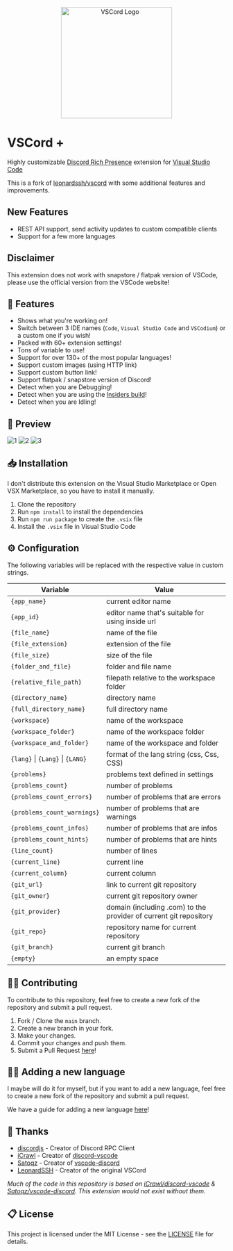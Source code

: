 <div align="center">

<img width="256" alt="VSCord Logo" src="https://i.imgur.com/n7ieZfW.png" />

</div>

# VSCord +

Highly customizable [Discord Rich Presence](https://discord.com/rich-presence) extension for [Visual Studio Code](https://code.visualstudio.com/)

This is a fork of [leonardssh/vscord](https://github.com/leonardssh/vscord) with some additional features and improvements.

## New Features

- REST API support, send activity updates to custom compatible clients
- Support for a few more languages

## Disclaimer

This extension does not work with snapstore / flatpak version of VSCode, please use the official version from the VSCode website!

## 📌 Features

- Shows what you're working on!
- Switch between 3 IDE names (`Code`, `Visual Studio Code` and `VSCodium`) or a custom one if you wish!
- Packed with 60+ extension settings!
- Tons of variable to use!
- Support for over 130+ of the most popular languages!
- Support custom images (using HTTP link)
- Support custom button link!
- Support flatpak / snapstore version of Discord!
- Detect when you are Debugging!
- Detect when you are using the [Insiders build](https://code.visualstudio.com/insiders/)!
- Detect when you are Idling!

## 👀 Preview

![1](https://i.imgur.com/LaB4TqM.png)
![2](https://i.imgur.com/yTFIFiK.png)
![3](https://i.imgur.com/5OOkKUW.png)

## 📥 Installation

I don't distribute this extension on the Visual Studio Marketplace or Open VSX Marketplace, so you have to install it manually.

1. Clone the repository
2. Run `npm install` to install the dependencies
3. Run `npm run package` to create the `.vsix` file
4. Install the `.vsix` file in Visual Studio Code

## ⚙️ Configuration

The following variables will be replaced with the respective value in custom strings.<br>

| Variable                         | Value                                                             |
| -------------------------------- | ----------------------------------------------------------------- |
| `{app_name}`                     | current editor name                                               |
| `{app_id}`                       | editor name that's suitable for using inside url                  |
| `{file_name}`                    | name of the file                                                  |
| `{file_extension}`               | extension of the file                                             |
| `{file_size}`                    | size of the file                                                  |
| `{folder_and_file}`              | folder and file name                                              |
| `{relative_file_path}`           | filepath relative to the workspace folder                         |
| `{directory_name}`               | directory name                                                    |
| `{full_directory_name}`          | full directory name                                               |
| `{workspace}`                    | name of the workspace                                             |
| `{workspace_folder}`             | name of the workspace folder                                      |
| `{workspace_and_folder}`         | name of the workspace and folder                                  |
| `{lang}` \| `{Lang}` \| `{LANG}` | format of the lang string (css, Css, CSS)                         |
| `{problems}`                     | problems text defined in settings                                 |
| `{problems_count}`               | number of problems                                                |
| `{problems_count_errors}`        | number of problems that are errors                                |
| `{problems_count_warnings}`      | number of problems that are warnings                              |
| `{problems_count_infos}`         | number of problems that are infos                                 |
| `{problems_count_hints}`         | number of problems that are hints                                 |
| `{line_count}`                   | number of lines                                                   |
| `{current_line}`                 | current line                                                      |
| `{current_column}`               | current column                                                    |
| `{git_url}`                      | link to current git repository                                    |
| `{git_owner}`                    | current git repository owner                                      |
| `{git_provider}`                 | domain (including .com) to the provider of current git repository |
| `{git_repo}`                     | repository name for current repository                            |
| `{git_branch}`                   | current git branch                                                |
| `{empty}`                        | an empty space                                                    |

## 👨‍💻 Contributing

To contribute to this repository, feel free to create a new fork of the repository and submit a pull request.

1. Fork / Clone the `main` branch.
2. Create a new branch in your fork.
3. Make your changes.
4. Commit your changes and push them.
5. Submit a Pull Request [here](https://github.com/LeonardSSH/vscord/pulls)!

## 👨‍💻 Adding a new language

I maybe will do it for myself, but if you want to add a new language, feel free to create a new fork of the repository and submit a pull request.

We have a guide for adding a new language [here](ADDING_LANGUAGE.md)!

## 🎉 Thanks

- [discordjs](https://github.com/discordjs/) - Creator of Discord RPC Client
- [iCrawl](https://github.com/iCrawl) - Creator of [discord-vscode](https://github.com/iCrawl/discord-vscode)
- [Satoqz](https://github.com/Satoqz) - Creator of [vscode-discord](https://github.com/Satoqz/vscode-discord/)
- [LeonardSSH](https://github.com/leonardssh/vscord) - Creator of the original VSCord

_Much of the code in this repository is based on [iCrawl/discord-vscode](https://github.com/iCrawl/discord-vscode) & [Satoqz/vscode-discord](https://github.com/Satoqz/vscode-discord). This extension would not exist without them._

## 📋 License

This project is licensed under the MIT License - see the [LICENSE](LICENSE) file for details.
